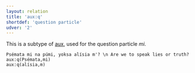 ```yaml
---
layout: relation
title: 'aux:q'
shortdef: 'question particle'
udver: '2'
---
```


This is a subtype of [aux](), used for the question particle _mi_.

~~~ sdparse
Psémata mi na púmi, yoksa alísia m'? \n Are we to speak lies or truth?
aux:q(Psémata,mi)
aux:q(alísia,m)
~~~
